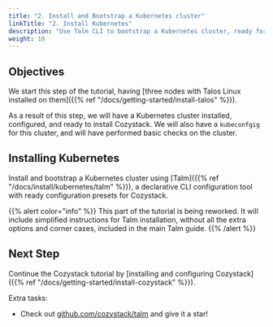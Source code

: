 ```yaml
---
title: "2. Install and Bootstrap a Kubernetes cluster"
linkTitle: "2. Install Kubernetes"
description: "Use Talm CLI to bootstrap a Kubernetes cluster, ready for Cozystack."
weight: 10
---
```


## Objectives

We start this step of the tutorial, having [three nodes with Talos Linux installed on them]({{% ref "/docs/getting-started/install-talos" %}}).

As a result of this step, we will have a Kubernetes cluster installed, configured, and ready to install Cozystack.
We will also have a `kubeconfgig` for this cluster, and will have performed basic checks on the cluster.

## Installing Kubernetes

Install and bootstrap a Kubernetes cluster using [Talm]({{% ref "/docs/install/kubernetes/talm" %}}), a declarative CLI configuration tool with ready configuration presets for Cozystack.

{{% alert color="info" %}}
This part of the tutorial is being reworked.
It will include simplified instructions for Talm installation, without all the extra options and corner cases, included in the main Talm guide.
{{% /alert %}}


## Next Step

Continue the Cozystack tutorial by [installing and configuring Cozystack]({{% ref "/docs/getting-started/install-cozystack" %}}).

Extra tasks:

-   Check out [github.com/cozystack/talm](https://github.com/cozystack/talm) and give it a star!
